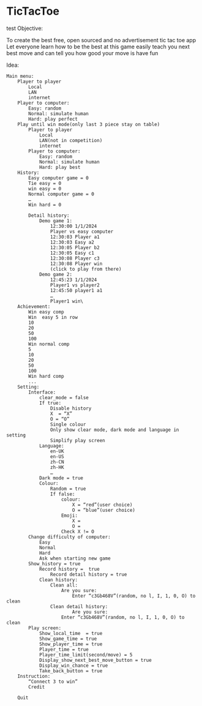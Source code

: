 # TicTacToe
test
Objective:

To create the best free, open sourced and no advertisement tic tac toe app
Let everyone learn how to be the best at this game easily
teach you next best move and can tell you how good your move is
have fun

Idea:

    Main menu:
        Player to player
            Local
            LAN
            internet
        Player to computer:
            Easy: random
            Normal: simulate human
            Hard: play perfect
        Play until win mode(only last 3 piece stay on table)
            Player to player
                Local
                LAN(not in competition)
                internet
            Player to computer:
                Easy: random
                Normal: simulate human
                Hard: play best
        History:
            Easy computer game = 0
            Tie easy = 0
            win easy = 0
            Normal computer game = 0
            …
            Win hard = 0
           
            Detail history:
                Demo game 1:
                    12:30:00 1/1/2024
                    Player vs easy computer
                    12:30:03 Player a1
                    12:30:03 Easy a2
                    12:30:05 Player b2
                    12:30:05 Easy c1
                    12:30:08 Player c3
                    12:30:08 Player win
                    (click to play from there)
                Demo game 2:
                    12:45:23 1/1/2024
                    Player1 vs player2
                    12:45:50 player1 a1
                    …
                    Player1 win\
        Achievement:
            Win easy comp
            Win  easy 5 in row
            10
            20
            50
            100
            Win normal comp
            5
            10
            20
            50
            100
            Win hard comp
            ...
        Setting:
            Interface:
                clear_mode = false
                If true:
                    Disable history
                    X  = “X”
                    O = “O”
                    Single colour
                    Only show clear mode, dark mode and language in setting
                    Simplify play screen
                Language:
                    en-UK
                    en-US
                    zh-CN
                    zh-HK
                    …
                Dark mode = true
                Colour:
                    Random = true
                    If false:
                        colour:
                            X = “red”(user choice)
                            O = “blue”(user choice)
                        Emoji:
                            X =
                            O =
                        Check X != O
            Change difficulty of computer:
                Easy
                Normal
                Hard
                Ask when starting new game
            Show_history = true
                Record history =  true
                    Record detail history = true
                Clean history:
                    Clean all:
                        Are you sure:
                            Enter “c3Gb468V”(random, no l, I, 1, 0, O) to clean
                    Clean detail history:
                            Are you sure:
                        Enter “c3Gb468V”(random, no l, I, 1, 0, O) to clean
            Play screen:
                Show_local_time  = true
                Show_game_time = true
                Show_player_time = true
                Player_time = true
                Player_time_limit(second/move) = 5
                Display_show_next_best_move_button = true
                Display_win_chance = true
                Take_back_button = true
        Instruction:
            “Connect 3 to win”
            Credit
                
        Quit
